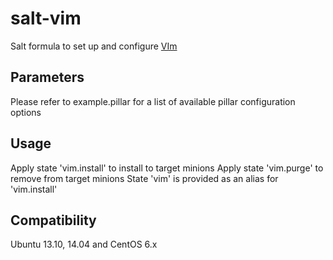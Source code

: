 salt-vim
========

Salt formula to set up and configure [VIm](http://www.vim.org/)

Parameters
------------
Please refer to example.pillar for a list of available pillar configuration options

Usage
-----
Apply state 'vim.install' to install to target minions
Apply state 'vim.purge' to remove from target minions
State 'vim' is provided as an alias for 'vim.install'

Compatibility
-------------
Ubuntu 13.10, 14.04 and CentOS 6.x
